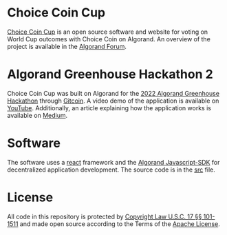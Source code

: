 # Choice Coin Cup
[Choice Coin Cup](https://www.choiceinferno.com/) is an open source software and website for voting on World Cup outcomes with Choice Coin on Algorand. An overview of the project is available in the [Algorand Forum](https://forum.algorand.org/t/choice-coin-cup/8077).

# Algorand Greenhouse Hackathon 2
Choice Coin Cup was built on Algorand for the [2022 Algorand Greenhouse Hackathon](https://github.com/algorandfoundation/grow-algorand/issues/191) through [Gitcoin](https://gitcoin.co/issue/29368). A video demo of the application is available on [YouTube](https://www.youtube.com/watch?v=Q30YDB-ot6Y). Additionally, an article explaining how the application works is available on [Medium](https://medium.com/@ChoiceCoin/choice-coin-cup-bdb9ea415bb).

# Software
The software uses a [react](https://reactjs.org/) framework and the [Algorand Javascript-SDK](https://github.com/algorand/js-algorand-sdk) for decentralized application development. The source code is in the [src](https://github.com/Bhaney44/Choice-Coin-Cup/tree/main/src) file.

# License
All code in this repository is protected by [Copyright Law U.S.C. 17 §§ 101-1511](https://www.law.cornell.edu/uscode/text/17) and made open source according to the Terms of the [Apache License](https://github.com/Bhaney44/Choice-Coin-Cup/blob/main/LICENSE).
